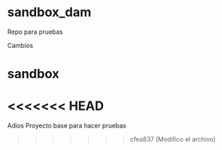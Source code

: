 
# sandbox_dam
Repo para pruebas

Cambios

# sandbox

<<<<<<< HEAD
=======
Adios
Proyecto base para hacer pruebas
>>>>>>> cfea837 (Modifico el archivo)
